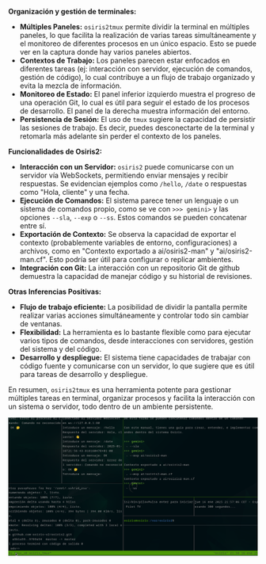 

**Organización y gestión de terminales:**

*   **Múltiples Paneles:** `osiris2tmux` permite dividir la terminal en múltiples paneles, lo que facilita la realización de varias tareas simultáneamente y el monitoreo de diferentes procesos en un único espacio. Esto se puede ver en la captura donde hay varios paneles abiertos.
*   **Contextos de Trabajo:** Los paneles parecen estar enfocados en diferentes tareas (ej: interacción con servidor, ejecución de comandos, gestión de código), lo cual contribuye a un flujo de trabajo organizado y evita la mezcla de información.
*   **Monitoreo de Estado:** El panel inferior izquierdo muestra el progreso de una operación Git, lo cual es útil para seguir el estado de los procesos de desarrollo. El panel de la derecha muestra información del entorno.
*   **Persistencia de Sesión:** El uso de `tmux` sugiere la capacidad de persistir las sesiones de trabajo. Es decir, puedes desconectarte de la terminal y retomarla más adelante sin perder el contexto de los paneles.

**Funcionalidades de Osiris2:**

*   **Interacción con un Servidor:** `osiris2` puede comunicarse con un servidor vía WebSockets, permitiendo enviar mensajes y recibir respuestas. Se evidencian ejemplos como `/hello`, `/date` o respuestas como "Hola, cliente" y una fecha.
*   **Ejecución de Comandos:** El sistema parece tener un lenguaje o un sistema de comandos propio, como se ve con `>>> gemini>` y las opciones `--sla`, `--exp` o `--ss`. Estos comandos se pueden concatenar entre sí.
*   **Exportación de Contexto:** Se observa la capacidad de exportar el contexto (probablemente variables de entorno, configuraciones) a archivos, como en "Contexto exportado a ai/osiris2-man" y "ai/osiris2-man.cf". Esto podría ser útil para configurar o replicar ambientes.
*   **Integración con Git:** La interacción con un repositorio Git de github demuestra la capacidad de manejar código y su historial de revisiones.

**Otras Inferencias Positivas:**

*   **Flujo de trabajo eficiente:** La posibilidad de dividir la pantalla permite realizar varias acciones simultáneamente y controlar todo sin cambiar de ventanas.
*   **Flexibilidad:**  La herramienta es lo bastante flexible como para ejecutar varios tipos de comandos, desde interacciones con servidores, gestión del sistema y del código.
*   **Desarrollo y despliegue:** El sistema tiene capacidades de trabajar con código fuente y comunicarse con un servidor, lo que sugiere que es útil para tareas de desarrollo y despliegue.

En resumen, `osiris2tmux` es una herramienta potente para gestionar múltiples tareas en terminal, organizar procesos y facilita la interacción con un sistema o servidor, todo dentro de un ambiente persistente.


![Osiris2Tmux1](/bin/com/tmp/zj91enedg3.png)





